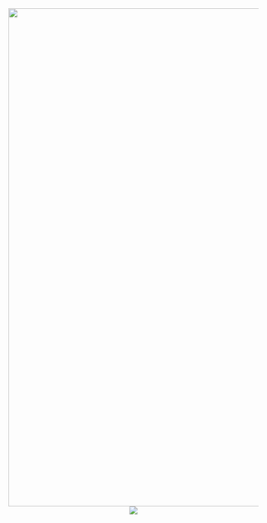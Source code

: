 <div align="center">
  <img src="https://graph.org/file/e651b22c1d9f3c8a81ca7.jpg" width="1000">
</div>

<div align="center">
  <img src="https://readme-typing-svg.herokuapp.com?font=Fira+Code&pause=1000&color=F7BE24&center=true&lines=%5B+Xiao+Dao+%5D;The+Heavenly+Bot.&width=435&height=50">
</div>
